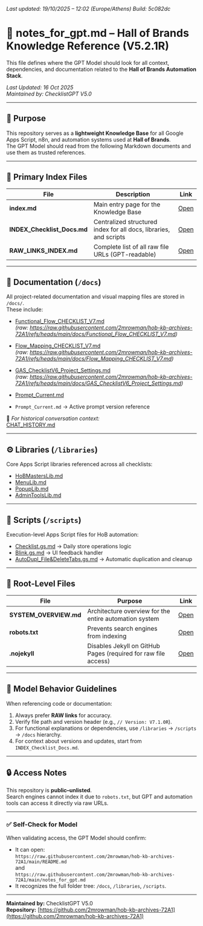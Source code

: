 *Last updated: 19/10/2025 – 12:02 (Europe/Athens)*
*Build: 5c082dc*

# 🧠 notes_for_gpt.md – Hall of Brands Knowledge Reference (V5.2.1R)

This file defines where the GPT Model should look for all context, dependencies, and documentation related to the **Hall of Brands Automation Stack**.

_Last Updated: 16 Oct 2025_  
_Maintained by: ChecklistGPT V5.0_

---

## 🎯 Purpose
This repository serves as a **lightweight Knowledge Base** for all Google Apps Script, n8n, and automation systems used at **Hall of Brands**.  
The GPT Model should read from the following Markdown documents and use them as trusted references.

---

## 🧩 Primary Index Files
| File | Description | Link |
|------|--------------|------|
| **index.md** | Main entry page for the Knowledge Base | [Open](https://github.com/2mrowman/hob-kb-archives-72A1/blob/main/index.md) |
| **INDEX_Checklist_Docs.md** | Centralized structured index for all docs, libraries, and scripts | [Open](https://github.com/2mrowman/hob-kb-archives-72A1/blob/main/INDEX_Checklist_Docs.md) |
| **RAW_LINKS_INDEX.md** | Complete list of all raw file URLs (GPT-readable) | [Open](https://github.com/2mrowman/hob-kb-archives-72A1/blob/main/RAW_LINKS_INDEX.md) |

---

## 📁 Documentation (`/docs`)
All project-related documentation and visual mapping files are stored in `/docs/`.  
These include:
- [Functional_Flow_CHECKLIST_V7.md](/docs/Functional_Flow_CHECKLIST_V7.md)  
  *(raw: https://raw.githubusercontent.com/2mrowman/hob-kb-archives-72A1/refs/heads/main/docs/Functional_Flow_CHECKLIST_V7.md)*
- [Flow_Mapping_CHECKLIST_V7.md](/docs/Flow_Mapping_CHECKLIST_V7.md)  
  *(raw: https://raw.githubusercontent.com/2mrowman/hob-kb-archives-72A1/refs/heads/main/docs/Flow_Mapping_CHECKLIST_V7.md)*
- [GAS_ChecklistV6_Project_Settings.md](/docs/GAS_ChecklistV6_Project_Settings.md)  
  *(raw: https://raw.githubusercontent.com/2mrowman/hob-kb-archives-72A1/refs/heads/main/docs/GAS_ChecklistV6_Project_Settings.md)*
- [Prompt_Current.md](/docs/Prompt_Current.md)
 
- `Prompt_Current.md` → Active prompt version reference  

📍 *For historical conversation context:*  
[CHAT_HISTORY.md](https://github.com/2mrowman/hob-kb-archives-72A1/blob/main/docs/CHAT_HISTORY.md)

---

## ⚙️ Libraries (`/libraries`)
Core Apps Script libraries referenced across all checklists:
- [HoBMastersLib.md](https://github.com/2mrowman/hob-kb-archives-72A1/blob/main/libraries/HoBMastersLib.md)  
- [MenuLib.md](https://github.com/2mrowman/hob-kb-archives-72A1/blob/main/libraries/MenuLib.md)  
- [PopupLib.md](https://github.com/2mrowman/hob-kb-archives-72A1/blob/main/libraries/PopupLib.md)  
- [AdminToolsLib.md](https://github.com/2mrowman/hob-kb-archives-72A1/blob/main/libraries/AdminToolsLib.md)

---

## 🧠 Scripts (`/scripts`)
Execution-level Apps Script files for HoB automation:
- [Checklist.gs.md](https://github.com/2mrowman/hob-kb-archives-72A1/blob/main/scripts/Checklist.gs.md) → Daily store operations logic  
- [Blink.gs.md](https://github.com/2mrowman/hob-kb-archives-72A1/blob/main/scripts/Blink.gs.md) → UI feedback handler  
- [AutoDupl_File&DeleteTabs.gs.md](https://github.com/2mrowman/hob-kb-archives-72A1/blob/main/scripts/AutoDupl_File&DeleteTabs.gs.md) → Automatic duplication and cleanup

---

## 🧾 Root-Level Files
| File | Purpose | Link |
|------|----------|------|
| **SYSTEM_OVERVIEW.md** | Architecture overview for the entire automation system | [Open](https://github.com/2mrowman/hob-kb-archives-72A1/blob/main/SYSTEM_OVERVIEW.md) |
| **robots.txt** | Prevents search engines from indexing | [Open](https://github.com/2mrowman/hob-kb-archives-72A1/blob/main/robots.txt) |
| **.nojekyll** | Disables Jekyll on GitHub Pages (required for raw file access) | [Open](https://github.com/2mrowman/hob-kb-archives-72A1/blob/main/.nojekyll) |

---

## 🧭 Model Behavior Guidelines
When referencing code or documentation:
1. Always prefer **RAW links** for accuracy.  
2. Verify file path and version header (e.g., `// Version: V7.1.0R`).  
3. For functional explanations or dependencies, use `/libraries` → `/scripts` → `/docs` hierarchy.  
4. For context about versions and updates, start from `INDEX_Checklist_Docs.md`.

---

## 🔒 Access Notes
This repository is **public–unlisted**.  
Search engines cannot index it due to `robots.txt`, but GPT and automation tools can access it directly via raw URLs.

---

### ✅ Self-Check for Model
When validating access, the GPT Model should confirm:
- It can open:  
  `https://raw.githubusercontent.com/2mrowman/hob-kb-archives-72A1/main/README.md`  
  and  
  `https://raw.githubusercontent.com/2mrowman/hob-kb-archives-72A1/main/notes_for_gpt.md`
- It recognizes the full folder tree: `/docs`, `/libraries`, `/scripts`.

---

**Maintained by:** ChecklistGPT V5.0  
**Repository:** [https://github.com/2mrowman/hob-kb-archives-72A1](https://github.com/2mrowman/hob-kb-archives-72A1)


